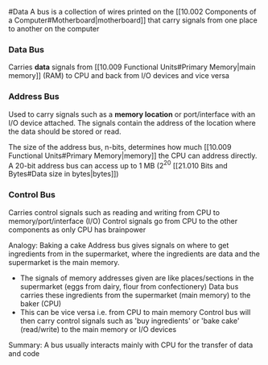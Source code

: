 #Data 
A bus is a collection of wires printed on the [[10.002 Components of a Computer#Motherboard|motherboard]] that carry signals from one place to another on the computer

### Data Bus
Carries **data** signals from [[10.009 Functional Units#Primary Memory|main memory]] (RAM) to CPU and back from I/O devices and vice versa

### Address Bus
Used to carry signals such as a **memory location** or port/interface with an I/O device attached.
The signals contain the address of the location where the data should be stored or read.

The size of the address bus, n-bits, determines how much [[10.009 Functional Units#Primary Memory|memory]] the CPU can address directly.
A 20-bit address bus can access up to 1 MB (2$^2$$^0$ [[21.010 Bits and Bytes#Data size in bytes|bytes]])

### Control Bus
Carries control signals such as reading and writing from CPU to memory/port/interface (I/O)
Control signals go from CPU to the other components as only CPU has brainpower

Analogy: Baking a cake
Address bus gives signals on where to get ingredients from in the supermarket, where the ingredients are data and the supermarket is the main memory.
- The signals of memory addresses given are like places/sections in the supermarket (eggs from dairy, flour from confectionery)
Data bus carries these ingredients from the supermarket (main memory) to the baker (CPU) 
- This can be vice versa i.e. from CPU to main memory
Control bus will then carry control signals such as 'buy ingredients' or 'bake cake' (read/write) to the main memory or I/O devices

Summary: A bus usually interacts mainly with CPU for the transfer of data and code